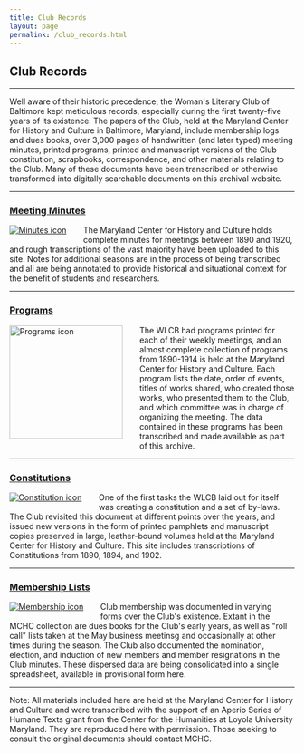```yaml
---
title: Club Records
layout: page
permalink: /club_records.html
---
```


## Club Records
***

Well aware of their historic precedence, the Woman's Literary Club of Baltimore kept meticulous records, especially during the first twenty-five years of its existence. The papers of the Club, held at the Maryland Center for History and Culture in Baltimore, Maryland, include membership logs and dues books, over 3,000 pages of handwritten (and later typed) meeting minutes, printed programs, printed and manuscript versions of the Club constitution, scrapbooks, correspondence, and other materials relating to the Club. Many of these documents have been transcribed or otherwise transformed into digitally searchable documents on this archival website.

***
### [Meeting Minutes](https://wlcb.github.io/archive/meeting_minutes.html)
<div style="float: left;padding-right: 30px;padding-bottom: 5px;"><a href="https://wlcb.github.io/archive/meeting_minutes.html"><img src="https://wlcb.github.io/archive/assets/img/minutes.png" alt="Minutes icon"></a></div>

The Maryland Center for History and Culture holds complete minutes for meetings between 1890 and 1920, and rough transcriptions of the vast majority have been uploaded to this site. Notes for additional seasons are in the process of being transcribed and all are being annotated to provide historical and situational context for the benefit of students and researchers. 
<p style="clear: both;"></p>

***
### [Programs](https://wlcb.github.io/archive/programs.html)
<div style="float: left;padding-right: 30px;padding-bottom: 5px;" ><a href="https://wlcb.github.io/archive/programs.html"><img src="https://wlcb.github.io/archive/assets/img/programs.png" height="200" alt="Programs icon"></a></div>

The WLCB had programs printed for each of their weekly meetings, and an almost complete collection of programs from 1890-1914 is held at the Maryland Center for History and Culture. Each program lists the date, order of events, titles of works shared, who created those works, who presented them to the Club, and which committee was in charge of organizing the meeting. The data contained in these programs has been transcribed and made available as part of this archive. 
<p style="clear: both;"></p>

***
### [Constitutions](https://wlcb.github.io/archive/constitution.html)
<div style="float: left;padding-right: 30px;padding-bottom: 5px;"><a href="https://wlcb.github.io/archive/constitution.html"><img src="https://wlcb.github.io/archive/assets/img/constitution.png" alt="Constitution icon"></a></div>

One of the first tasks the WLCB laid out for itself was creating a constitution and a set of by-laws. The Club revisited this document at different points over the years, and issued new versions in the form of printed pamphlets and manuscript copies preserved in large, leather-bound volumes held at the Maryland Center for History and Culture. This site includes transcriptions of Constitutions from 1890, 1894, and 1902. 
<p style="clear: both;"></p>

***
### [Membership Lists](https://wlcb.github.io/archive/membership.html)
<div style="float: left;padding-right: 30px;padding-bottom: 5px;"><a href="https://wlcb.github.io/archive/membership.html"><img src="https://wlcb.github.io/archive/assets/img/membership.png" alt="Membership icon"></a></div>

Club membership was documented in varying forms over the Club's existence. Extant in the MCHC collection are dues books for the Club's early years, as well as "roll call" lists taken at the May business meetinsg and occasionally at other times during the season. The Club also documented the nomination, election, and induction of new members and member resignations in the Club minutes. These dispersed data are being consolidated into a single spreadsheet, available in provisional form here.
<p style="clear: both;"></p>

***
Note: All materials included here are held at the Maryland Center for History and Culture and were transcribed with the support of an Aperio Series of Humane Texts grant from the Center for the Humanities at Loyola University Maryland. They are reproduced here with permission. Those seeking to consult the original documents should contact MCHC. 
